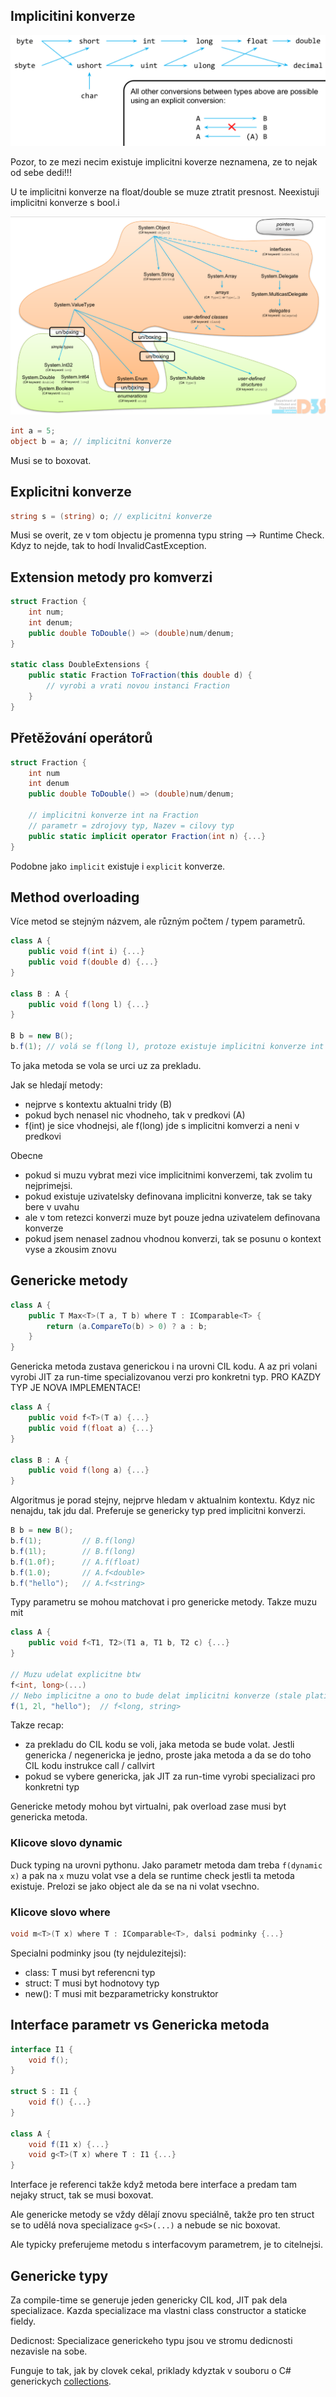 ## Implicitini konverze

![C# defaultni konverze](images/implicit-conversion.png)

Pozor, to ze mezi necim existuje implicitni koverze neznamena, ze to nejak od sebe dedi!!!

U te implicitni konverze na float/double se muze ztratit presnost. Neexistuji implicitni konverze s bool.i

![C# dedicnost](images/dedicnost.png)

```c#
int a = 5;
object b = a; // implicitni konverze
```

Musi se to boxovat.

## Explicitni konverze

```c#
string s = (string) o; // explicitni konverze
```

Musi se overit, ze v tom objectu je promenna typu string --> Runtime Check.
Kdyz to nejde, tak to hodí InvalidCastException.

## Extension metody pro komverzi

```c#
struct Fraction {
    int num;
    int denum;
    public double ToDouble() => (double)num/denum;
}

static class DoubleExtensions {
    public static Fraction ToFraction(this double d) {
        // vyrobi a vrati novou instanci Fraction
    }
}
```

## Přetěžování operátorů

```c#
struct Fraction {
    int num
    int denum
    public double ToDouble() => (double)num/denum;

    // implicitni konverze int na Fraction
    // parametr = zdrojovy typ, Nazev = cilovy typ
    public static implicit operator Fraction(int n) {...}
}

```

Podobne jako `implicit` existuje i `explicit` konverze.

## Method overloading

Více metod se stejným názvem, ale různým počtem / typem parametrů.

```c#
class A {
    public void f(int i) {...}
    public void f(double d) {...}
}

class B : A {
    public void f(long l) {...}
}

B b = new B();
b.f(1); // volá se f(long l), protoze existuje implicitni konverze int --> long
```

To jaka metoda se vola se urci uz za prekladu.

Jak se hledají metody:

- nejprve s kontextu aktualni tridy (B)
- pokud bych nenasel nic vhodneho, tak v predkovi (A)
- f(int) je sice vhodnejsi, ale f(long) jde s implicitni komverzi a neni v predkovi

Obecne

- pokud si muzu vybrat mezi vice implicitnimi konverzemi, tak zvolim tu nejprimejsi.
- pokud existuje uzivatelsky definovana implicitni konverze, tak se taky bere v uvahu
- ale v tom retezci konverzi muze byt pouze jedna uzivatelem definovana konverze
- pokud jsem nenasel zadnou vhodnou konverzi, tak se posunu o kontext vyse a zkousim znovu

## Genericke metody

```c#
class A {
    public T Max<T>(T a, T b) where T : IComparable<T> {
        return (a.CompareTo(b) > 0) ? a : b;
    }
}
```

Genericka metoda zustava generickou i na urovni CIL kodu. A az pri volani vyrobi JIT za run-time specializovanou verzi pro konkretni typ. PRO KAZDY TYP JE NOVA IMPLEMENTACE!

```c#
class A {
    public void f<T>(T a) {...}
    public void f(float a) {...}
}

class B : A {
    public void f(long a) {...}
}
```

Algoritmus je porad stejny, nejprve hledam v aktualnim kontextu. Kdyz nic nenajdu, tak jdu dal. Preferuje se genericky typ pred implicitni konverzi.

```c#
B b = new B();
b.f(1);         // B.f(long)
b.f(1l);        // B.f(long)
b.f(1.0f);      // A.f(float)
b.f(1.0);       // A.f<double>
b.f("hello");   // A.f<string>
```

Typy parametru se mohou matchovat i pro genericke metody. Takze muzu mit

```c#
class A {
    public void f<T1, T2>(T1 a, T1 b, T2 c) {...}
}

// Muzu udelat explicitne btw
f<int, long>(...)
// Nebo implicitne a ono to bude delat implicitni konverze (stale plati max jedna uzivatelska)
f(1, 2l, "hello");  // f<long, string>
```

Takze recap:

- za prekladu do CIL kodu se voli, jaka metoda se bude volat. Jestli genericka / negenericka je jedno, proste jaka metoda a da se do toho CIL kodu instrukce call / callvirt
- pokud se vybere genericka, jak JIT za run-time vyrobi specializaci pro konkretni typ

Genericke metody mohou byt virtualni, pak overload zase musi byt genericka metoda.

### Klicove slovo dynamic

Duck typing na urovni pythonu. Jako parametr metoda dam treba `f(dynamic x)` a pak na `x` muzu volat vse a dela se runtime check jestli ta metoda existuje. Prelozi se jako object ale da se na ni volat vsechno.

### Klicove slovo where

```c#
void m<T>(T x) where T : IComparable<T>, dalsi podminky {...}
```

Specialni podminky jsou (ty nejdulezitejsi):

- class: T musi byt referencni typ
- struct: T musi byt hodnotovy typ
- new(): T musi mit bezparametricky konstruktor

## Interface parametr vs Genericka metoda

```c#
interface I1 {
    void f();
}

struct S : I1 {
    void f() {...}
}

class A {
    void f(I1 x) {...}
    void g<T>(T x) where T : I1 {...}
}
```

Interface je referenci takže když metoda bere interface a predam tam nejaky struct, tak se musi boxovat.

Ale genericke metody se vždy dělají znovu speciálně, takže pro ten struct se to udělá nova specializace `g<S>(...)` a nebude se nic boxovat.

Ale typicky preferujeme metodu s interfacovym parametrem, je to citelnejsi.

## Genericke typy

Za compile-time se generuje jeden genericky CIL kod, JIT pak dela specializace. Kazda specializace ma vlastni class constructor a staticke fieldy.

Dedicnost: Specializace generickeho typu jsou ve stromu dedicnosti nezavisle na sobe.

Funguje to tak, jak by clovek cekal, priklady kdyztak v souboru o C# generickych [collections](enumeratory.md).
